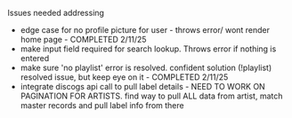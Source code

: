Issues needed addressing
 - edge case for no profile picture for user - throws error/ wont render home page - COMPLETED 2/11/25
 - make input field required for search lookup. Throws error if nothing is entered
 - make sure 'no playlist' error is resolved. confident solution (!playlist) resolved issue, but keep eye on it - COMPLETED 2/11/25
 - integrate discogs api call to pull label details  - NEED TO WORK ON PAGINATION FOR ARTISTS. find way to pull ALL data from artist, match master records and pull label info from there